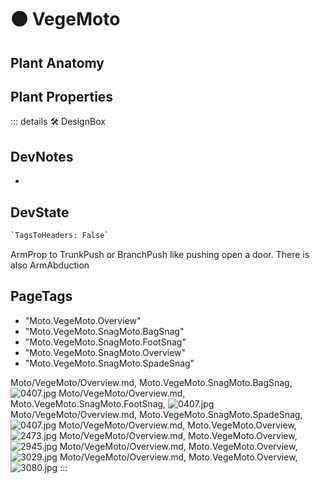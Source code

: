 
# 🟠 <moto>VegeMoto</moto>

## Plant Anatomy

## Plant Properties

::: details 🛠 <dev>DesignBox</dev>

## DevNotes

-

## DevState

```py
`TagsToHeaders: False`
```

ArmProp to TrunkPush or BranchPush like pushing open a door. There is also ArmAbduction

<h2>PageTags</h2>

- "Moto.VegeMoto.Overview"
- "Moto.VegeMoto.SnagMoto.BagSnag"
- "Moto.VegeMoto.SnagMoto.FootSnag"
- "Moto.VegeMoto.SnagMoto.Overview"
- "Moto.VegeMoto.SnagMoto.SpadeSnag"

Moto/VegeMoto/Overview.md, <dev>Moto.VegeMoto.SnagMoto.BagSnag</dev>, ![0407.jpg](/PaperPhoto/0407.jpg)
Moto/VegeMoto/Overview.md, <dev>Moto.VegeMoto.SnagMoto.FootSnag</dev>, ![0407.jpg](/PaperPhoto/0407.jpg)
Moto/VegeMoto/Overview.md, <dev>Moto.VegeMoto.SnagMoto.SpadeSnag</dev>, ![0407.jpg](/PaperPhoto/0407.jpg)
Moto/VegeMoto/Overview.md, <dev>Moto.VegeMoto.Overview</dev>, ![2473.jpg](/PaperPhoto/2473.jpg)
Moto/VegeMoto/Overview.md, <dev>Moto.VegeMoto.Overview</dev>, ![2945.jpg](/PaperPhoto/2945.jpg)
Moto/VegeMoto/Overview.md, <dev>Moto.VegeMoto.Overview</dev>, ![3029.jpg](/PaperPhoto/3029.jpg)
Moto/VegeMoto/Overview.md, <dev>Moto.VegeMoto.Overview</dev>, ![3080.jpg](/PaperPhoto/3080.jpg)
:::
